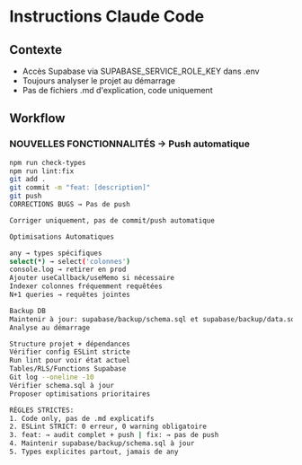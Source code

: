 # Instructions Claude Code

## Contexte
- Accès Supabase via SUPABASE_SERVICE_ROLE_KEY dans .env
- Toujours analyser le projet au démarrage
- Pas de fichiers .md d'explication, code uniquement

## Workflow

### NOUVELLES FONCTIONNALITÉS → Push automatique
```bash
npm run check-types
npm run lint:fix  
git add .
git commit -m "feat: [description]"
git push
CORRECTIONS BUGS → Pas de push

Corriger uniquement, pas de commit/push automatique

Optimisations Automatiques

any → types spécifiques
select(*) → select('colonnes')
console.log → retirer en prod
Ajouter useCallback/useMemo si nécessaire
Indexer colonnes fréquemment requêtées
N+1 queries → requêtes jointes

Backup DB
Maintenir à jour: supabase/backup/schema.sql et supabase/backup/data.sql
Analyse au démarrage

Structure projet + dépendances
Vérifier config ESLint stricte
Run lint pour voir état actuel
Tables/RLS/Functions Supabase
Git log --oneline -10
Vérifier schema.sql à jour
Proposer optimisations prioritaires

RÈGLES STRICTES:
1. Code only, pas de .md explicatifs
2. ESLint STRICT: 0 erreur, 0 warning obligatoire
3. feat: → audit complet + push | fix: → pas de push
4. Maintenir supabase/backup/schema.sql à jour
5. Types explicites partout, jamais de any